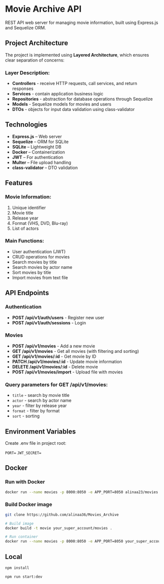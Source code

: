 # Movie Archive API

REST API web server for managing movie information, built using Express.js and Sequelize ORM.

## Project Architecture

The project is implemented using **Layered Architecture**, which ensures clear separation of concerns:


### Layer Description:

- **Controllers** - receive HTTP requests, call services, and return responses
- **Services** - contain application business logic
- **Repositories** - abstraction for database operations through Sequelize
- **Models** - Sequelize models for movies and users
- **DTOs** - objects for input data validation using class-validator

## Technologies

* **Express.js** – Web server
* **Sequelize** – ORM for SQLite
* **SQLite** – Lightweight DB
* **Docker** – Containerization
* **JWT** – For authentication
* **Multer** – File upload handling
* **class-validator** – DTO validation

## Features

### Movie Information:
1. Unique identifier
2. Movie title
3. Release year
4. Format (VHS, DVD, Blu-ray)
5. List of actors

### Main Functions:
- User authentication (JWT)
- CRUD operations for movies
- Search movies by title
- Search movies by actor name
- Sort movies by title
- Import movies from text file

##  API Endpoints

### Authentication
- **POST /api/v1/auth/users** - Register new user
- **POST /api/v1/auth/sessions** - Login

### Movies
- **POST /api/v1/movies** - Add a new movie
- **GET /api/v1/movies** - Get all movies (with filtering and sorting)
- **GET /api/v1/movies/:id** - Get movie by ID
- **PATCH /api/v1/movies/:id** - Update movie information
- **DELETE /api/v1/movies/:id** - Delete movie
- **POST /api/v1/movies/import** - Upload file with movies

### Query parameters for GET /api/v1/movies:
- `title` - search by movie title
- `actor` - search by actor name
- `year` - filter by release year
- `format` - filter by format
- `sort` - sorting

## Environment Variables
Create .env file in project root:

`PORT=`
`JWT_SECRET=`

## Docker

### Run with Docker

```bash
docker run --name movies -p 8000:8050 -e APP_PORT=8050 alinaa23/movies
```

### Build Docker image

```bash
git clone https://github.com/alinaa36/Movies_Archive

# Build image
docker build -t movie your_super_account/movies .

# Run container
docker run --name movies -p 8000:8050 -e APP_PORT=8050 your_super_account/movies
```

## Local

```bash
npm install
```
```bash
npm run start:dev
```
